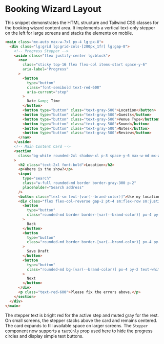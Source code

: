# Booking Wizard Layout

This snippet demonstrates the HTML structure and Tailwind CSS classes for the booking wizard content area. It implements a vertical text-only stepper on the left for large screens and stacks the elements on mobile.

```html
<main class="mx-auto max-w-7xl px-4 lg:px-8">
  <div class="lg:grid lg:grid-cols-[200px_1fr] lg:gap-8">
    <!-- Progress Stepper -->
    <aside class="flex justify-center lg:block">
      <nav
        class="sticky top-16 flex flex-col items-start space-y-6"
        aria-label="Progress"
      >
        <button
          type="button"
          class="font-semibold text-red-600"
          aria-current="step"
        >
          Date &amp; Time
        </button>
        <button type="button" class="text-gray-500">Location</button>
        <button type="button" class="text-gray-500">Guests</button>
        <button type="button" class="text-gray-500">Venue Type</button>
        <button type="button" class="text-gray-500">Sound</button>
        <button type="button" class="text-gray-500">Notes</button>
        <button type="button" class="text-gray-500">Review</button>
      </nav>
    </aside>
    <!-- Main Content Card -->
    <section
      class="bg-white rounded-2xl shadow-xl p-8 space-y-6 max-w-md mx-auto lg:max-w-none lg:mx-0"
    >
      <h2 class="text-2xl font-bold">Location</h2>
      <p>Where is the show?</p>
      <input
        type="search"
        class="w-full rounded-md border border-gray-300 p-2"
        placeholder="Search address"
      />
      <button class="text-sm text-[var(--brand-color)]">Use my location</button>
      <div class="flex flex-col-reverse gap-2 pt-4 sm:flex-row sm:justify-end">
        <button
          type="button"
          class="rounded-md border border-[var(--brand-color)] px-4 py-2 text-[var(--brand-color)]"
        >
          Back
        </button>
        <button
          type="button"
          class="rounded-md border border-[var(--brand-color)] px-4 py-2 text-[var(--brand-color)]"
        >
          Save Draft
        </button>
        <button
          type="button"
          class="rounded-md bg-[var(--brand-color)] px-4 py-2 text-white"
        >
          Next
        </button>
      </div>
      <p class="text-red-600">Please fix the errors above.</p>
    </section>
  </div>
</main>
```

The stepper text is bright red for the active step and muted gray for the rest. On small screens, the stepper stacks above the card and remains centered. The card expands to fill available space on larger screens.
The `Stepper` component now supports a `textOnly` prop used here to hide the progress circles and display simple text buttons.
